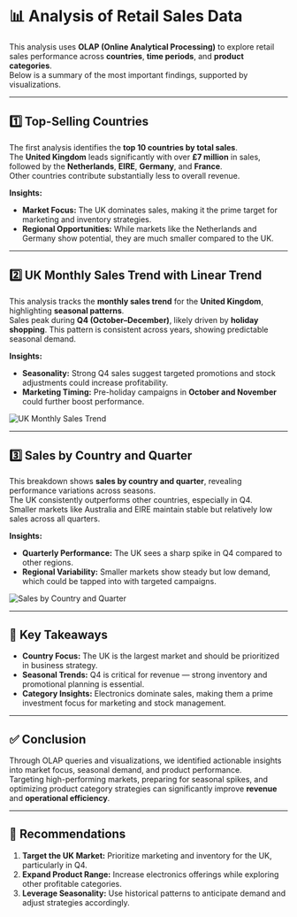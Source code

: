 # 📊 Analysis of Retail Sales Data

This analysis uses **OLAP (Online Analytical Processing)** to explore retail sales performance across **countries**, **time periods**, and **product categories**.  
Below is a summary of the most important findings, supported by visualizations.

---

## 1️⃣ Top-Selling Countries

The first analysis identifies the **top 10 countries by total sales**.  
The **United Kingdom** leads significantly with over **£7 million** in sales, followed by the **Netherlands**, **EIRE**, **Germany**, and **France**.  
Other countries contribute substantially less to overall revenue.

**Insights:**
- **Market Focus:** The UK dominates sales, making it the prime target for marketing and inventory strategies.
- **Regional Opportunities:** While markets like the Netherlands and Germany show potential, they are much smaller compared to the UK.

---

## 2️⃣ UK Monthly Sales Trend with Linear Trend

This analysis tracks the **monthly sales trend** for the **United Kingdom**, highlighting **seasonal patterns**.  
Sales peak during **Q4 (October–December)**, likely driven by **holiday shopping**. This pattern is consistent across years, showing predictable seasonal demand.

**Insights:**
- **Seasonality:** Strong Q4 sales suggest targeted promotions and stock adjustments could increase profitability.
- **Marketing Timing:** Pre-holiday campaigns in **October and November** could further boost performance.

![UK Monthly Sales Trend](visualizations/uk_monthly_sales_trend.png)

---

## 3️⃣ Sales by Country and Quarter

This breakdown shows **sales by country and quarter**, revealing performance variations across seasons.  
The UK consistently outperforms other countries, especially in Q4.  
Smaller markets like Australia and EIRE maintain stable but relatively low sales across all quarters.

**Insights:**
- **Quarterly Performance:** The UK sees a sharp spike in Q4 compared to other regions.
- **Regional Variability:** Smaller markets show steady but low demand, which could be tapped into with targeted campaigns.

![Sales by Country and Quarter](visualizations/sales_by_country_quarter.png)

---

## 📌 Key Takeaways

- **Country Focus:** The UK is the largest market and should be prioritized in business strategy.  
- **Seasonal Trends:** Q4 is critical for revenue — strong inventory and promotional planning is essential.  
- **Category Insights:** Electronics dominate sales, making them a prime investment focus for marketing and stock management.  

---

## ✅ Conclusion

Through OLAP queries and visualizations, we identified actionable insights into market focus, seasonal demand, and product performance.  
Targeting high-performing markets, preparing for seasonal spikes, and optimizing product category strategies can significantly improve **revenue** and **operational efficiency**.

---

## 📢 Recommendations

1. **Target the UK Market:** Prioritize marketing and inventory for the UK, particularly in Q4.  
2. **Expand Product Range:** Increase electronics offerings while exploring other profitable categories.  
3. **Leverage Seasonality:** Use historical patterns to anticipate demand and adjust strategies accordingly.  
